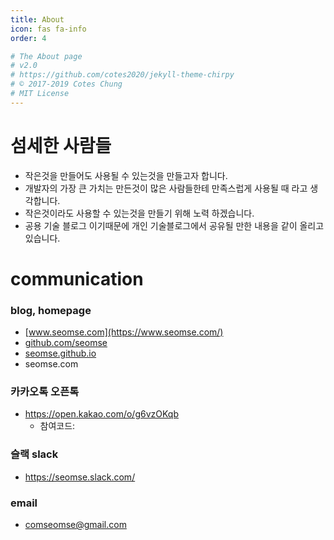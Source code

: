 ```yaml
---
title: About
icon: fas fa-info
order: 4

# The About page
# v2.0
# https://github.com/cotes2020/jekyll-theme-chirpy
# © 2017-2019 Cotes Chung
# MIT License
---
```


# 섬세한 사람들

- 작은것을 만들어도 사용될 수 있는것을 만들고자 합니다.
- 개발자의 가장 큰 가치는 만든것이 많은 사람들한테 만족스럽게 사용될 때 라고 생각합니다.
- 작은것이라도 사용할 수 있는것을 만들기 위해 노력 하겠습니다.
- 공용 기술 블로그 이기때문에 개인 기술블로그에서 공유될 만한 내용을 같이 올리고 있습니다.

# communication
### blog, homepage
- [www.seomse.com](https://www.seomse.com/)
- [github.com/seomse](https://github.com/seomse)
- [seomse.github.io](https://seomse.github.io/)
- seomse.com

### 카카오톡 오픈톡
 - https://open.kakao.com/o/g6vzOKqb
   - 참여코드: 

### 슬랙 slack
- https://seomse.slack.com/

### email
 - comseomse@gmail.com
